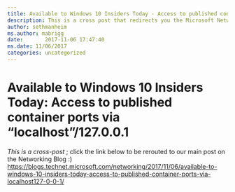 ```yaml
---
title: Available to Windows 10 Insiders Today - Access to published container ports via “localhost”/127.0.0.1
description: This is a cross post that redirects you the Microsoft Networking Blog.
author: sethmanheim
ms.author: mabrigg
date:       2017-11-06 17:47:40
ms.date: 11/06/2017
categories: uncategorized
---
```

# Available to Windows 10 Insiders Today: Access to published container ports via “localhost”/127.0.0.1

_This is a cross-post_ ; click the link below to be rerouted to our main post on the Networking Blog :) https://blogs.technet.microsoft.com/networking/2017/11/06/available-to-windows-10-insiders-today-access-to-published-container-ports-via-localhost127-0-0-1/ 
